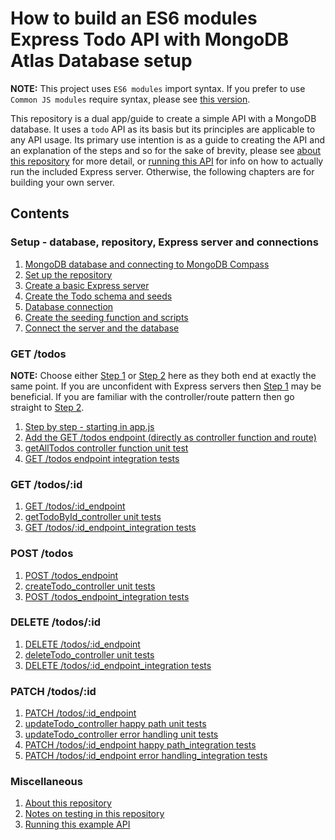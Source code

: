 # How to build an ES6 modules Express Todo API with MongoDB Atlas Database setup

**NOTE:** This project uses `ES6 modules` import syntax. If you prefer to use `Common JS modules` require syntax, please see [this version](https://github.com/pablisch/how-to-express-mongodb-todo-api).

This repository is a dual app/guide to create a simple API with a MongoDB database. It uses a `todo` API as its basis but its principles are applicable to any API usage. Its primary use intention is as a guide to creating the API and an explanation of the steps and so for the sake of brevity, please see [about this repository](howTo/7c_misc_aboutThisRepo.md) for more detail, or [running this API]() for info on how to actually run the included Express server. Otherwise, the following chapters are for building your own server.

## Contents

### Setup - database, repository, Express server and connections

1. [MongoDB database and connecting to MongoDB Compass](howTo/1a_setUp_mongoDbDatabase.md)
2. [Set up the repository](howTo/1b_setUp_repository.md)
3. [Create a basic Express server](howTo/1c_setUp_expressServer.md)
4. [Create the Todo schema and seeds](howTo/1d_setUp_todoSchemaAndSeeds.md)
5. [Database connection](howTo/1e_setUp_databaseConnection.md)
6. [Create the seeding function and scripts](howTo/1f_setUp_seedingFunctions.md)
7. [Connect the server and the database](howTo/1g_setUp_connectServerAndDatabase.md)

### GET /todos

**NOTE:** Choose either [Step 1](howTo/2a_getTodos_stepByStep.md) or [Step 2](howTo/2b_getTodos_StraightToController.md) here as they both end at exactly the same point. If you are unconfident with Express servers then [Step 1](howTo/2a_getTodos_stepByStep.md) may be beneficial. If you are familiar with the controller/route pattern then go straight to [Step 2](howTo/2b_getTodos_StraightToController.md).

1. [Step by step - starting in app.js](howTo/2a_getTodos_stepByStep.md)
2. [Add the GET /todos endpoint (directly as controller function and route)](howTo/2b_getTodos_StraightToController.md)
3. [getAllTodos controller function unit test](howTo/2c_getTodos_UnitTests.md)
4. [GET /todos endpoint integration tests](howTo/2d_getTodos_integrationTests.md)

### GET /todos/:id

1. [GET /todos/:id_endpoint](howTo/3a_getTodoById_endpoint.md)
2. [getTodoById_controller unit tests](howTo/3b_getTodoById_unitTests.md)
3. [GET /todos/:id_endpoint_integration tests](howTo/3c_getTodoById_integrationTests.md)

### POST /todos

1. [POST /todos_endpoint](howTo/4a_createTodo_endpoint.md)
2. [createTodo_controller unit tests](howTo/4b_createTodo_unitTests.md)
3. [POST /todos_endpoint_integration tests](howTo/4c_createTodo_integrationTests.md)

### DELETE /todos/:id

1. [DELETE /todos/:id_endpoint](howTo/5a_deleteTodo_endpoint.md)
2. [deleteTodo_controller unit tests](howTo/5b_deleteTodo_unitTests.md)
3. [DELETE /todos/:id_endpoint_integration tests](howTo/5c_deleteTodo_integrationTests.md)

### PATCH /todos/:id

1. [PATCH /todos/:id_endpoint](howTo/6a_updateTodo_endpoint.md)
2. [updateTodo_controller happy path unit tests](howTo/6b_updateTodo_happyPathUnitTests.md)
3. [updateTodo_controller error handling unit tests](howTo/6c_updateTodo_errorHandlingUnitTests.md)
4. [PATCH /todos/:id_endpoint happy path_integration tests](howTo/6d_updateTodo_happyPathIntegrationTests.md)
5. [PATCH /todos/:id_endpoint error handling_integration tests](howTo/6e_updateTodo_errorHandlingIntegrationTests.md)

### Miscellaneous

1. [About this repository](howTo/7c_misc_aboutThisRepo.md)
2. [Notes on testing in this repository](howTo/7a_misc_notesOnTestingInRepo.md)
3. [Running this example API](howTo/7b_misc_runningThisApi.md)
